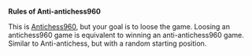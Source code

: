 **Rules of Anti-antichess960**

This is [Antichess960](https://liantichess.herokuapp.com/variants/antichess960), but your goal is to loose the game. Loosing an antichess960 game is equivalent to winning an anti-antichess960 game. Similar to Anti-antichess, but with a random starting position.